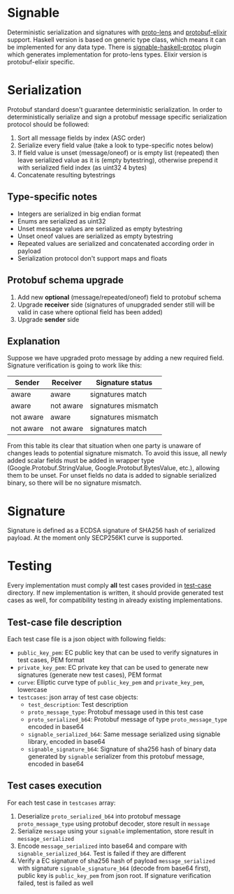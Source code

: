 # Signable

Deterministic serialization and signatures with [proto-lens](https://github.com/coingaming/proto-lens) and [protobuf-elixir](https://github.com/coingaming/protobuf-elixir) support. Haskell version is based on generic type class, which means it can be implemented for any data type. There is [signable-haskell-protoc](https://github.com/coingaming/signable/tree/master/haskell/signable-haskell-protoc) plugin which generates implementation for proto-lens types. Elixir version is protobuf-elixir specific.

# Serialization

Protobuf standard doesn't guarantee deterministic serialization.
In order to deterministically serialize and sign a protobuf message specific serialization protocol should be followed:

1) Sort all message fields by index (ASC order)
2) Serialize every field value (take a look to type-specific notes below)
3) If field value is unset (message/oneof) or is empty list (repeated) then leave serialized value as it is (empty bytestring), otherwise prepend it with serialized field index (as uint32 4 bytes)
4) Concatenate resulting bytestrings

## Type-specific notes

- Integers are serialized in big endian format
- Enums are serialized as uint32
- Unset message values are serialized as empty bytestring
- Unset oneof values are serialized as empty bytestring
- Repeated values are serialized and concatenated according order in payload
- Serialization protocol don't support maps and floats

## Protobuf schema upgrade

1) Add new **optional** (message/repeated/oneof) field to protobuf schema
2) Upgrade **receiver** side (signatures of unupgraded sender still will be valid in case where optional field has been added)
3) Upgrade **sender** side

## Explanation

Suppose we have upgraded proto message by adding a new required field. Signature verification is going to work like this:

| Sender    | Receiver  | Signature status    |
|-----------|-----------|---------------------|
| aware     | aware     | signatures match    |
| aware     | not aware | signatures mismatch |
| not aware | aware     | signatures mismatch |
| not aware | not aware | signatures match    |

From this table its clear that situation when one party is unaware of changes leads to potential signature mismatch.
To avoid this issue, all newly added scalar fields must be added in wrapper type (Google.Protobuf.StringValue, Google.Protobuf.BytesValue, etc.),
allowing them to be unset. For unset fields no data is added to signable serialized binary, so there will be no signature mismatch.

# Signature

Signature is defined as a ECDSA signature of SHA256 hash of serialized payload. At the moment only SECP256K1 curve is supported.

# Testing

Every implementation must comply **all** test cases provided in [test-case](https://github.com/coingaming/signable/tree/master/test-case) directory.
If new implementation is written, it should provide generated test cases as well, for compatibility testing in already existing implementations.

## Test-case file description
Each test case file is a json object with following fields:
* `public_key_pem`: EC public key that can be used to verify signatures in test cases, PEM format
* `private_key_pem`: EC private key that can be used to generate new signatures (generate new test cases), PEM format
* `curve`: Elliptic curve type of `public_key_pem` and `private_key_pem`, lowercase
* `testcases`: json array of test case objects:
   * `test_description`: Test description
   * `proto_message_type`: Protobuf message used in this test case
   * `proto_serialized_b64`: Protobuf message of type `proto_message_type` encoded in base64
   * `signable_serialized_b64`: Same message serialized using signable library, encoded in base64
   * `signable_signature_b64`: Signature of sha256 hash of binary data generated by `signable` serializer from this protobuf message, encoded in base64

## Test cases execution
For each test case in `testcases` array:
1. Deserialize `proto_serialized_b64` into protobuf message `proto_message_type` using protobuf decoder, store result in `message`
2. Serialize `message` using your `signable` implementation, store result in `message_serialized`
3. Encode `message_serialized` into base64 and compare with `signable_serialized_b64`. Test is failed if they are different
4. Verify a EC signature of sha256 hash of payload `message_serialized` with signature `signable_signature_b64` (decode from base64 first), public key is `public_key_pem` from json root. If signature verification failed, test is failed as well
